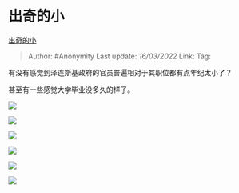 # 出奇的小
[出奇的小](https://zhuanlan.zhihu.com/p/483359068)

> Author: #Anonymity 
> Last update: *16/03/2022* 
> Link:
> Tag: 

有没有感觉到泽连斯基政府的官员普遍相对于其职位都有点年纪太小了？

甚至有一些感觉大学毕业没多久的样子。

![](https://pic2.zhimg.com/v2-de86a193ab13a3d90ba15b31ae9097c5_b.jpg)

  

![](https://pic1.zhimg.com/v2-7e2dfcc540baf7ddd5282f84868e243c_b.jpg)

  

![](https://pic4.zhimg.com/v2-fd54d8cdd2c2649d0582fbc9b1cba07f_b.jpg)

  

![](https://pic3.zhimg.com/v2-0d920b33b2d8d38980998539ba655742_b.jpg)

  

![](https://pic3.zhimg.com/v2-a171b7e95de880426ae25e21299a363a_b.jpg)

  

![](https://pic4.zhimg.com/v2-c6821f89c0bf4bbce17fff01b93838e7_b.jpg)

